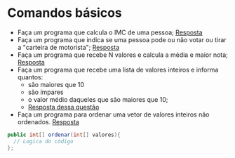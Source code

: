 # Comandos básicos

- Faça um programa que calcula o IMC de uma pessoa; [Resposta](../../src/exercicios/atividade_02/IMC.java)
- Faça um programa que indica se uma pessoa pode ou não votar
ou tirar a "carteira de motorista"; [Resposta](../../src/exercicios/atividade_02/ValidarIdade.java)
- Faça um programa que recebe N valores e calcula a média e maior nota; [Resposta](../../src/exercicios/atividade_02/Notas.java)
- Faça um programa que recebe uma lista de valores inteiros e informa quantos:
	- são maiores que 10
	- são ímpares
	- o valor médio daqueles que são maiores que 10;
	- [Resposta dessa questão](../../src/exercicios/atividade_02/ListaValores.java)
- Faça um programa para ordenar uma vetor de valores inteiros não ordenados. [Resposta](../../src/exercicios/atividade_02/OrdenarVetor.java)

```java
public int[] ordenar(int[] valores){
  // Logica do código  
};
```